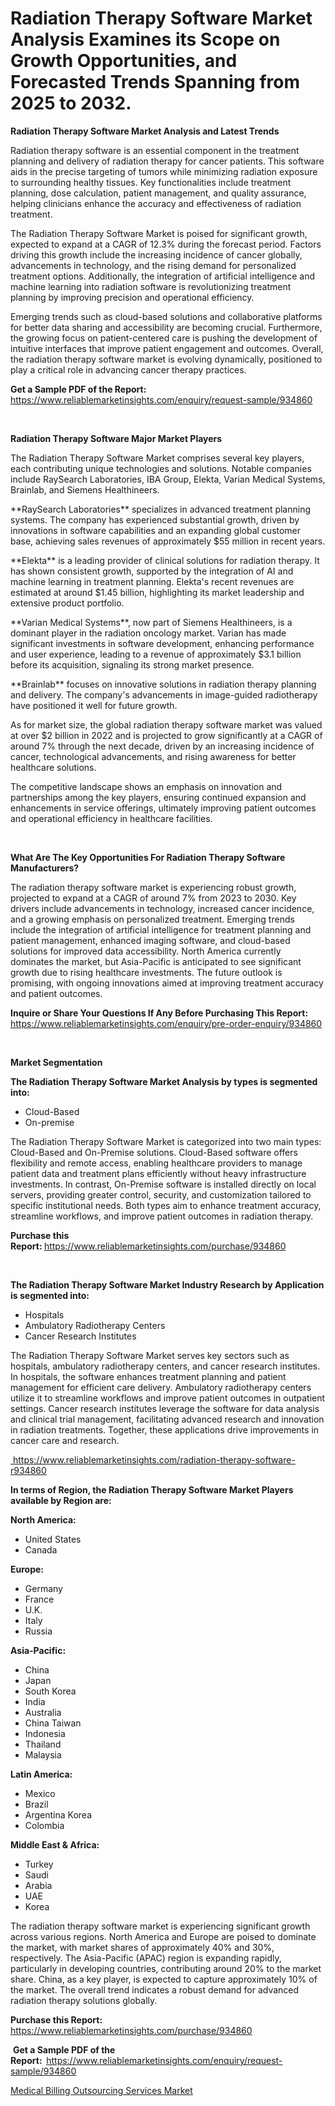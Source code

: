<p><h1>Radiation Therapy Software Market Analysis Examines its Scope on Growth Opportunities, and Forecasted Trends Spanning from 2025 to 2032.</h1></p><p><strong>Radiation Therapy Software Market Analysis and Latest Trends</strong></p>
<p><p>Radiation therapy software is an essential component in the treatment planning and delivery of radiation therapy for cancer patients. This software aids in the precise targeting of tumors while minimizing radiation exposure to surrounding healthy tissues. Key functionalities include treatment planning, dose calculation, patient management, and quality assurance, helping clinicians enhance the accuracy and effectiveness of radiation treatment.</p><p>The Radiation Therapy Software Market is poised for significant growth, expected to expand at a CAGR of 12.3% during the forecast period. Factors driving this growth include the increasing incidence of cancer globally, advancements in technology, and the rising demand for personalized treatment options. Additionally, the integration of artificial intelligence and machine learning into radiation software is revolutionizing treatment planning by improving precision and operational efficiency.</p><p>Emerging trends such as cloud-based solutions and collaborative platforms for better data sharing and accessibility are becoming crucial. Furthermore, the growing focus on patient-centered care is pushing the development of intuitive interfaces that improve patient engagement and outcomes. Overall, the radiation therapy software market is evolving dynamically, positioned to play a critical role in advancing cancer therapy practices.</p></p>
<p><strong>Get a Sample PDF of the Report:&nbsp;</strong> <a href="https://www.reliablemarketinsights.com/enquiry/request-sample/934860?utm_campaign=3064&utm_medium=2&utm_source=Github&utm_content=ia&utm_term=07032025&utm_id=radiation-therapy-software">https://www.reliablemarketinsights.com/enquiry/request-sample/934860</a></p>
<p>&nbsp;</p>
<p><strong>Radiation Therapy Software Major Market Players</strong></p>
<p><p>The Radiation Therapy Software Market comprises several key players, each contributing unique technologies and solutions. Notable companies include RaySearch Laboratories, IBA Group, Elekta, Varian Medical Systems, Brainlab, and Siemens Healthineers.</p><p>**RaySearch Laboratories** specializes in advanced treatment planning systems. The company has experienced substantial growth, driven by innovations in software capabilities and an expanding global customer base, achieving sales revenues of approximately $55 million in recent years.</p><p>**Elekta** is a leading provider of clinical solutions for radiation therapy. It has shown consistent growth, supported by the integration of AI and machine learning in treatment planning. Elekta's recent revenues are estimated at around $1.45 billion, highlighting its market leadership and extensive product portfolio.</p><p>**Varian Medical Systems**, now part of Siemens Healthineers, is a dominant player in the radiation oncology market. Varian has made significant investments in software development, enhancing performance and user experience, leading to a revenue of approximately $3.1 billion before its acquisition, signaling its strong market presence.</p><p>**Brainlab** focuses on innovative solutions in radiation therapy planning and delivery. The company's advancements in image-guided radiotherapy have positioned it well for future growth.</p><p>As for market size, the global radiation therapy software market was valued at over $2 billion in 2022 and is projected to grow significantly at a CAGR of around 7% through the next decade, driven by an increasing incidence of cancer, technological advancements, and rising awareness for better healthcare solutions.</p><p>The competitive landscape shows an emphasis on innovation and partnerships among the key players, ensuring continued expansion and enhancements in service offerings, ultimately improving patient outcomes and operational efficiency in healthcare facilities.</p></p>
<p>&nbsp;</p>
<p><strong>What Are The Key Opportunities For Radiation Therapy Software Manufacturers?</strong></p>
<p><p>The radiation therapy software market is experiencing robust growth, projected to expand at a CAGR of around 7% from 2023 to 2030. Key drivers include advancements in technology, increased cancer incidence, and a growing emphasis on personalized treatment. Emerging trends include the integration of artificial intelligence for treatment planning and patient management, enhanced imaging software, and cloud-based solutions for improved data accessibility. North America currently dominates the market, but Asia-Pacific is anticipated to see significant growth due to rising healthcare investments. The future outlook is promising, with ongoing innovations aimed at improving treatment accuracy and patient outcomes.</p></p>
<p><strong>Inquire or Share Your Questions If Any Before Purchasing This Report:</strong> <a href="https://www.reliablemarketinsights.com/enquiry/pre-order-enquiry/934860?utm_campaign=3064&utm_medium=2&utm_source=Github&utm_content=ia&utm_term=07032025&utm_id=radiation-therapy-software">https://www.reliablemarketinsights.com/enquiry/pre-order-enquiry/934860</a></p>
<p>&nbsp;</p>
<p><strong>Market Segmentation</strong></p>
<p><strong>The Radiation Therapy Software Market Analysis by types is segmented into:</strong></p>
<p><ul><li>Cloud-Based</li><li>On-premise</li></ul></p>
<p><p>The Radiation Therapy Software Market is categorized into two main types: Cloud-Based and On-Premise solutions. Cloud-Based software offers flexibility and remote access, enabling healthcare providers to manage patient data and treatment plans efficiently without heavy infrastructure investments. In contrast, On-Premise software is installed directly on local servers, providing greater control, security, and customization tailored to specific institutional needs. Both types aim to enhance treatment accuracy, streamline workflows, and improve patient outcomes in radiation therapy.</p></p>
<p><strong>Purchase this Report:&nbsp;</strong><a href="https://www.reliablemarketinsights.com/purchase/934860?utm_campaign=3064&utm_medium=2&utm_source=Github&utm_content=ia&utm_term=07032025&utm_id=radiation-therapy-software">https://www.reliablemarketinsights.com/purchase/934860</a></p>
<p>&nbsp;</p>
<p><strong>The Radiation Therapy Software Market Industry Research by Application is segmented into:</strong></p>
<p><ul><li>Hospitals</li><li>Ambulatory Radiotherapy Centers</li><li>Cancer Research Institutes</li></ul></p>
<p><p>The Radiation Therapy Software Market serves key sectors such as hospitals, ambulatory radiotherapy centers, and cancer research institutes. In hospitals, the software enhances treatment planning and patient management for efficient care delivery. Ambulatory radiotherapy centers utilize it to streamline workflows and improve patient outcomes in outpatient settings. Cancer research institutes leverage the software for data analysis and clinical trial management, facilitating advanced research and innovation in radiation treatments. Together, these applications drive improvements in cancer care and research.</p></p>
<p><a href="https://www.reliablemarketinsights.com/radiation-therapy-software-r934860?utm_campaign=3064&utm_medium=2&utm_source=Github&utm_content=ia&utm_term=07032025&utm_id=radiation-therapy-software">&nbsp;https://www.reliablemarketinsights.com/radiation-therapy-software-r934860</a></p>
<p><strong>In terms of Region, the Radiation Therapy Software Market Players available by Region are:</strong></p>
<p>
    <p> <strong> North America: </strong>
        <ul>
            <li>United States</li>
            <li>Canada</li>
        </ul>
        </p> 
    <p> <strong> Europe: </strong>
        <ul>
            <li>Germany</li>
            <li>France</li>
            <li>U.K.</li>
            <li>Italy</li>
            <li>Russia</li>
        </ul>
        </p> 
    <p> <strong> Asia-Pacific: </strong>
        <ul>
            <li>China</li>
            <li>Japan</li>
            <li>South Korea</li>
            <li>India</li>
            <li>Australia</li>
            <li>China Taiwan</li>
            <li>Indonesia</li>
            <li>Thailand</li>
            <li>Malaysia</li>
        </ul>
        </p> 
    <p> <strong> Latin America: </strong>
        <ul>
            <li>Mexico</li>
            <li>Brazil</li>
            <li>Argentina Korea</li>
            <li>Colombia</li>
        </ul>
        </p> 
    <p> <strong> Middle East & Africa: </strong>
        <ul>
            <li>Turkey</li>
            <li>Saudi</li>
            <li>Arabia</li>
            <li>UAE</li>
            <li>Korea</li>
        </ul>
    </p>
    </p>
<p><p>The radiation therapy software market is experiencing significant growth across various regions. North America and Europe are poised to dominate the market, with market shares of approximately 40% and 30%, respectively. The Asia-Pacific (APAC) region is expanding rapidly, particularly in developing countries, contributing around 20% to the market share. China, as a key player, is expected to capture approximately 10% of the market. The overall trend indicates a robust demand for advanced radiation therapy solutions globally.</p></p>
<p><strong>Purchase this Report: </strong><a href="https://www.reliablemarketinsights.com/purchase/934860?utm_campaign=3064&utm_medium=2&utm_source=Github&utm_content=ia&utm_term=07032025&utm_id=radiation-therapy-software">https://www.reliablemarketinsights.com/purchase/934860</a></p>
<p>&nbsp;<strong>Get a Sample PDF of the Report:&nbsp;&nbsp;</strong><a href="https://www.reliablemarketinsights.com/enquiry/request-sample/934860?utm_campaign=3064&utm_medium=2&utm_source=Github&utm_content=ia&utm_term=07032025&utm_id=radiation-therapy-software">https://www.reliablemarketinsights.com/enquiry/request-sample/934860</a></p>
<p><strong></strong></p>
<p><p><a href="https://github.com/doljanzwald/Market-Research-Report-List-1/blob/main/medical-billing-outsourcing-services-market.md?utm_campaign=3064&utm_medium=2&utm_source=Github&utm_content=ia&utm_term=07032025&utm_id=radiation-therapy-software">Medical Billing Outsourcing Services Market</a></p></p>